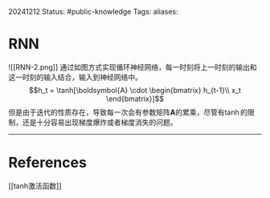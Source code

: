 20241212
Status: #public-knowledge
Tags: 
aliases: 
# RNN
![[RNN-2.png]]
通过如图方式实现循环神经网络，每一时刻将上一时刻的输出和这一时刻的输入结合，输入到神经网络中。
$$h_t = \tanh[\boldsymbol{A} \cdot \begin{bmatrix}
h_{t-1}\\
x_t
\end{bmatrix}]$$
但是由于迭代的性质存在，导致每一次会有参数矩阵$\boldsymbol{A}$的累乘，尽管有$\tanh$的限制，还是十分容易出现梯度爆炸或者梯度消失的问题。












---
# References
[[tanh激活函数]]
